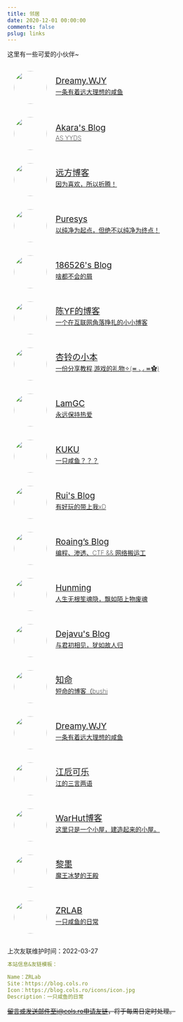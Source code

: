 ```yaml
---
title: 邻居
date: 2020-12-01 00:00:00
comments: false
pslug: links
---
```

这里有一些可爱的小伙伴~
<style>
    .modal .bean-read .article-content {
        padding: 10px 40px 30px;
    }

    .cards {
        display: flex;
        flex-wrap: wrap;
        justify-content: center;
    }

    .link-card {
        display: flex !important;
        align-items: center;
        border-radius: 20px;
        transition: all 0.3s !important;
        width: 330px;
        box-shadow: none !important;
        margin: 0;
        padding: 15px;
    }

    .link-card:hover {
        box-shadow: 5px 5px 10px rgba(32, 32, 32, 0.05) !important;
        color: #8172ef;
        transform: translate(1px, -2px);
        background-color: #ffffff;
    }

    .link-card:active {
        box-shadow: 5px 5px 10px rgba(32, 32, 32, 0.05) !important;
        color: #8172ef;
        transform: translate(0px, 0px) !important;
        background-color: #ffffff;
    }

    .link-card .avatar {
        flex-shrink: 0;
    }

    .link-card .avatar img {
        height: 75px;
        width: 75px;
        border-radius: 50%;
    }

    .link-card .meta {
        margin-top: -10px;
        margin-left: 20px;
    }

    .link-card .meta .name {
        font-size: 1.5rem;
        line-height: 1.5;
    }

    .link-card .meta .description {
        font-weight: 200;
    }

    @media (max-width: 991px) {
        .link-card {
            width: 100%;
        }

        .link-card .meta .name {
            font-size: 1.2rem;
        }
    }
</style>
<div class="cards">
    <!--kg-card-begin: html--><a href="https://wjy.me/" target="_blank" class="link-card">
        <div class="avatar"><img src="/imgs/avatar/wjy.png"></div>
        <div class="meta">
            <div class="name">Dreamy.WJY</div>
            <div class="description">一条有着远大理想的咸鱼</div>
        </div>
    </a>
    <!--kg-card-end: html-->
    <!--kg-card-begin: html--><a href="https://blog.akr.moe/" target="_blank" class="link-card">
        <div class="avatar"><img src="/imgs/avatar/akr.png"></div>
        <div class="meta">
            <div class="name">Akara's Blog</div>
            <div class="description">AS YYDS</div>
        </div>
    </a>
    <!--kg-card-end: html-->
    <!--kg-card-begin: html--><a href="https://blog.ltyuanfang.cn/" target="_blank" class="link-card">
        <div class="avatar"><img src="/imgs/avatar/ltyuanfang.png"></div>
        <div class="meta">
            <div class="name">远方博客</div>
            <div class="description">因为喜欢，所以折腾！</div>
        </div>
    </a>
    <!--kg-card-end: html-->
    <!--kg-card-begin: html--><a href="https://www.puresys.net/" target="_blank" class="link-card">
        <div class="avatar"><img src="/imgs/avatar/puresys.png"></div>
        <div class="meta">
            <div class="name">Puresys</div>
            <div class="description">以纯净为起点，但绝不以纯净为终点！</div>
        </div>
    </a>
    <!--kg-card-end: html-->
    <!--kg-card-begin: html--><a href="https://blog.186526.xyz/" target="_blank" class="link-card">
        <div class="avatar"><img src="/imgs/avatar/186526.png"></div>
        <div class="meta">
            <div class="name">186526's Blog</div>
            <div class="description">啥都不会的屑</div>
        </div>
    </a>
    <!--kg-card-end: html-->
    <!--kg-card-begin: html--><a href="https://blog.cyfan.top/" target="_blank" class="link-card">
        <div class="avatar"><img src="/imgs/avatar/cyfan.png"></div>
        <div class="meta">
            <div class="name">陈YF的博客</div>
            <div class="description">一个在互联网角落挣扎的小小博客</div>
        </div>
    </a>
    <!--kg-card-end: html-->
    <!--kg-card-begin: html--><a href="https://杏铃.top/" target="_blank" class="link-card">
        <div class="avatar"><img src="/imgs/avatar/66ccff.png"></div>
        <div class="meta">
            <div class="name">杏铃の小本</div>
            <div class="description">一份分享教程,游戏的礼物✧(≖ ◡ ≖✿)</div>
        </div>
    </a>
    <!--kg-card-end: html-->
    <!--kg-card-begin: html--><a href="https://blog.lamgc.moe/" target="_blank" class="link-card">
        <div class="avatar"><img src="/imgs/avatar/lamgc.png">
        </div>
        <div class="meta">
            <div class="name">LamGC</div>
            <div class="description">永远保持热爱</div>
        </div>
    </a>
    <!--kg-card-end: html-->
    <!--kg-card-begin: html--><a href="https://www.kuku.me/" target="_blank" class="link-card">
        <div class="avatar"><img src="/imgs/avatar/kuku.png">
        </div>
        <div class="meta">
            <div class="name">KUKU</div>
            <div class="description">一只咸鱼？？？</div>
        </div>
    </a>
    <!--kg-card-end: html-->
    <!--kg-card-begin: html--><a href="https://blog.rui.plus/" target="_blank" class="link-card">
        <div class="avatar"><img src="/imgs/avatar/rui.png"></div>
        <div class="meta">
            <div class="name">Rui's Blog</div>
            <div class="description">有好玩的带上我xD</div>
        </div>
    </a>
    <!--kg-card-end: html-->
    <!--kg-card-begin: html--><a href="https://www.roaing.com/" target="_blank" class="link-card">
        <div class="avatar"><img src="/imgs/avatar/roaing.png"></div>
        <div class="meta">
            <div class="name">Roaing’s Blog</div>
            <div class="description">编程、渗透、CTF &amp;&amp; 网络搬运工</div>
        </div>
    </a>
    <!--kg-card-end: html-->
    <!--kg-card-begin: html--><a href="https://blog.315520.xyz/" target="_blank" class="link-card">
        <div class="avatar"><img src="/imgs/avatar/315520.png"></div>
        <div class="meta">
            <div class="name">Hunming</div>
            <div class="description">人生无根笙魂隐，飘如陌上物废魂</div>
        </div>
    </a>
    <!--kg-card-end: html-->
    <!--kg-card-begin: html--><a href="https://www.dejavu.moe/" target="_blank" class="link-card">
        <div class="avatar"><img src="/imgs/avatar/dejavu.png"></div>
        <div class="meta">
            <div class="name">Dejavu's Blog</div>
            <div class="description">与君初相见，犹如故人归</div>
        </div>
    </a>
    <!--kg-card-end: html-->
    <!--kg-card-begin: html--><a href="https://zky.gs/" target="_blank" class="link-card">
        <div class="avatar"><img src="/imgs/avatar/zky.png"></div>
        <div class="meta">
            <div class="name">知命</div>
            <div class="description">短命的博客（bushi</div>
        </div>
    </a>
    <!--kg-card-end: html-->
    <!--kg-card-begin: html--><a href="https://wjy.me/" target="_blank" class="link-card">
        <div class="avatar"><img src="/imgs/avatar/wjy.png"></div>
        <div class="meta">
            <div class="name">Dreamy.WJY</div>
            <div class="description">一条有着远大理想的咸鱼</div>
        </div>
    </a>
    <!--kg-card-end: html-->
    <!--kg-card-begin: html--><a href="https://blog.ijann.com/" target="_blank" class="link-card">
        <div class="avatar"><img src="/imgs/avatar/ijann.png">
        </div>
        <div class="meta">
            <div class="name">江卮可乐</div>
            <div class="description">江的三言两语</div>
        </div>
    </a>
    <!--kg-card-end: html-->
    <!--kg-card-begin: html--><a href="https://www.warhut.cn/" target="_blank" class="link-card">
        <div class="avatar"><img src="/imgs/avatar/warhut.png">
        </div>
        <div class="meta">
            <div class="name">WarHut博客</div>
            <div class="description">这里只是一个小屋，建造起来的小屋。</div>
        </div>
    </a>
    <!--kg-card-end: html-->
    <!--kg-card-begin: html--><a href="https://qy.is/" target="_blank" class="link-card">
        <div class="avatar"><img src="/imgs/avatar/qy.png">
        </div>
        <div class="meta">
            <div class="name">黎墨</div>
            <div class="description">魔王冰梦的王殿</div>
        </div>
    </a>
    <!--kg-card-end: html-->
    <!--kg-card-begin: html--><a href="/" target="_blank" class="link-card">
        <div class="avatar"><img src="https://blog.cols.ro/imgs/avatar.jpg">
        </div>
        <div class="meta">
            <div class="name">ZRLAB</div>
            <div class="description">一只咸鱼的日常</div>
        </div>
    </a>
    <!--kg-card-end: html-->
    <!--kg-card-begin: html-->
</div>
<!--kg-card-end: html-->
<!--kg-card-end: html-->

上次友联维护时间：2022-03-27

```yaml
本站信息&友链模板：

Name：ZRLab
Site：https://blog.cols.ro
Icon：https://blog.cols.ro/icons/icon.jpg
Description：一只咸鱼的日常
```

~~留言或发送邮件至i@cols.ro申请友链，将于每周日定时处理。~~

